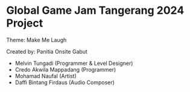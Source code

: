 <h1>Global Game Jam Tangerang 2024 Project</h1>

Theme: Make Me Laugh

Created by: Panitia Onsite Gabut
- Melvin Tungadi (Programmer & Level Designer)
- Credo Akwila Mappadang (Programmer)
- Mohamad Naufal (Artist)
- Daffi Bintang Firdaus (Audio Composer)

